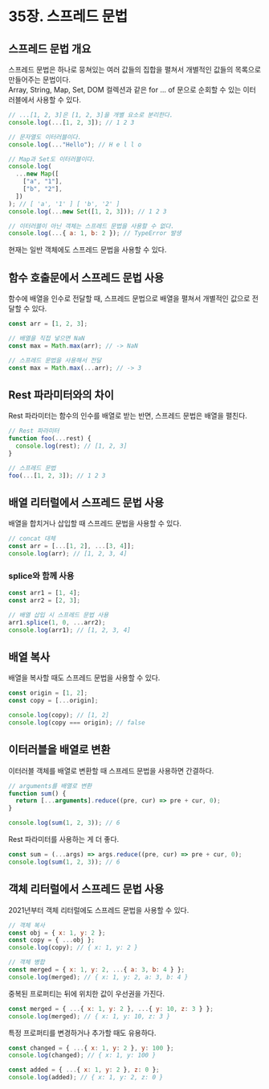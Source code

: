 # 35장. 스프레드 문법

## 스프레드 문법 개요

스프레드 문법은 하나로 뭉쳐있는 여러 값들의 집합을 펼쳐서 개별적인 값들의 목록으로 만들어주는 문법이다.  
Array, String, Map, Set, DOM 컬렉션과 같은 for ... of 문으로 순회할 수 있는 이터러블에서 사용할 수 있다.

```js
// ...[1, 2, 3]은 [1, 2, 3]을 개별 요소로 분리한다.
console.log(...[1, 2, 3]); // 1 2 3

// 문자열도 이터러블이다.
console.log(..."Hello"); // H e l l o

// Map과 Set도 이터러블이다.
console.log(
  ...new Map([
    ["a", "1"],
    ["b", "2"],
  ])
); // [ 'a', '1' ] [ 'b', '2' ]
console.log(...new Set([1, 2, 3])); // 1 2 3

// 이터러블이 아닌 객체는 스프레드 문법을 사용할 수 없다.
console.log(...{ a: 1, b: 2 }); // TypeError 발생
```

현재는 일반 객체에도 스프레드 문법을 사용할 수 있다.

## 함수 호출문에서 스프레드 문법 사용

함수에 배열을 인수로 전달할 때, 스프레드 문법으로 배열을 펼쳐서 개별적인 값으로 전달할 수 있다.

```js
const arr = [1, 2, 3];

// 배열을 직접 넣으면 NaN
const max = Math.max(arr); // -> NaN

// 스프레드 문법을 사용해서 전달
const max = Math.max(...arr); // -> 3
```

## Rest 파라미터와의 차이

Rest 파라미터는 함수의 인수를 배열로 받는 반면, 스프레드 문법은 배열을 펼친다.

```js
// Rest 파라미터
function foo(...rest) {
  console.log(rest); // [1, 2, 3]
}

// 스프레드 문법
foo(...[1, 2, 3]); // 1 2 3
```

## 배열 리터럴에서 스프레드 문법 사용

배열을 합치거나 삽입할 때 스프레드 문법을 사용할 수 있다.

```js
// concat 대체
const arr = [...[1, 2], ...[3, 4]];
console.log(arr); // [1, 2, 3, 4]
```

### splice와 함께 사용

```js
const arr1 = [1, 4];
const arr2 = [2, 3];

// 배열 삽입 시 스프레드 문법 사용
arr1.splice(1, 0, ...arr2);
console.log(arr1); // [1, 2, 3, 4]
```

## 배열 복사

배열을 복사할 때도 스프레드 문법을 사용할 수 있다.

```js
const origin = [1, 2];
const copy = [...origin];

console.log(copy); // [1, 2]
console.log(copy === origin); // false
```

## 이터러블을 배열로 변환

이터러블 객체를 배열로 변환할 때 스프레드 문법을 사용하면 간결하다.

```js
// arguments를 배열로 변환
function sum() {
  return [...arguments].reduce((pre, cur) => pre + cur, 0);
}

console.log(sum(1, 2, 3)); // 6
```

Rest 파라미터를 사용하는 게 더 좋다.

```js
const sum = (...args) => args.reduce((pre, cur) => pre + cur, 0);
console.log(sum(1, 2, 3)); // 6
```

## 객체 리터럴에서 스프레드 문법 사용

2021년부터 객체 리터럴에도 스프레드 문법을 사용할 수 있다.

```js
// 객체 복사
const obj = { x: 1, y: 2 };
const copy = { ...obj };
console.log(copy); // { x: 1, y: 2 }

// 객체 병합
const merged = { x: 1, y: 2, ...{ a: 3, b: 4 } };
console.log(merged); // { x: 1, y: 2, a: 3, b: 4 }
```

중복된 프로퍼티는 뒤에 위치한 값이 우선권을 가진다.

```js
const merged = { ...{ x: 1, y: 2 }, ...{ y: 10, z: 3 } };
console.log(merged); // { x: 1, y: 10, z: 3 }
```

특정 프로퍼티를 변경하거나 추가할 때도 유용하다.

```js
const changed = { ...{ x: 1, y: 2 }, y: 100 };
console.log(changed); // { x: 1, y: 100 }

const added = { ...{ x: 1, y: 2 }, z: 0 };
console.log(added); // { x: 1, y: 2, z: 0 }
```
